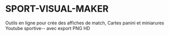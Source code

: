 # SPORT-VISUAL-MAKER
Outils en ligne pour crée des affiches de match, Cartes panini et miniarures Youtube sportive-- avec export PNG HD 
